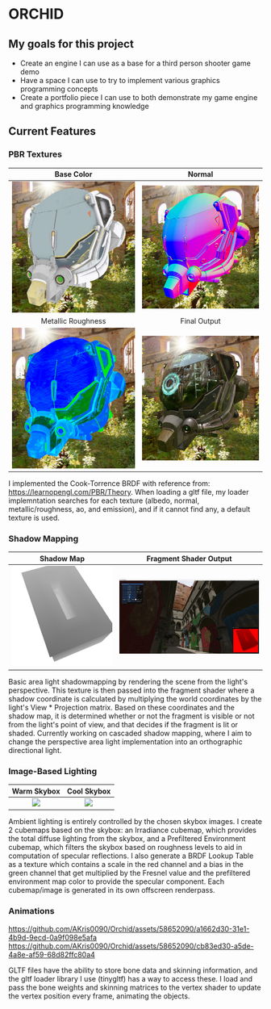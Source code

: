 # ORCHID

## My goals for this project
* Create an engine I can use as a base for a third person shooter game demo
* Have a space I can use to try to implement various graphics programming concepts
* Create a portfolio piece I can use to both demonstrate my game engine and graphics programming knowledge

## Current Features
### PBR Textures
|                                                     Base Color                                                  |                                                     Normal                                                                    |
| :-------------------------------------------------------------------------------------------------------------: | :---------------------------------------------------------------------------------------------------------------------------: |
|                                      ![](README_IMAGES/pbr/basecolor.png)                                       |                                          ![](README_IMAGES/pbr/normal.png)                                                    |
|                                                     Metallic Roughness                                          |                                                     Final Output                                                              |
|                                      ![](README_IMAGES/pbr/metallicroughness.png)                               |                                          ![](README_IMAGES/pbr/combined.png)                                                  |

I implemented the Cook-Torrence BRDF with reference from: https://learnopengl.com/PBR/Theory. When loading a gltf file, my loader implemntation searches for each texture (albedo, normal, metallic/roughness, ao, and emission), and if it cannot find any, a default texture is used. 

### Shadow Mapping
|                                      Shadow Map                          |          Fragment Shader Output                                          |
| :----------------------------------------------------------------------: | :----------------------------------------------------------------------: |
|                   ![](README_IMAGES/shadow/shadowmap-3.png)              |               ![](README_IMAGES/shadow/shadowmap-1.png)                  |

Basic area light shadowmapping by rendering the scene from the light's perspective. This texture is then passed into the fragment shader where a shadow coordinate is calculated by multiplying the world coordinates by the light's View * Projection matrix. Based on these coordinates and the shadow map, it is determined whether or not the fragment is visible or not from the light's point of view, and that decides if the fragment is lit or shaded. Currently working on cascaded shadow mapping, where I aim to change the perspective area light implementation into an orthographic directional light.


### Image-Based Lighting
|                                      Warm Skybox                         |                     Cool Skybox                                          |
| :----------------------------------------------------------------------: | :----------------------------------------------------------------------: |
|                   ![](README_IMAGES/IBL/blaze.png)                       |                    ![](README_IMAGES/IBL/sky.png)                        |

Ambient lighting is entirely controlled by the chosen skybox images. I create 2 cubemaps based on the skybox: an Irradiance cubemap, which provides the total diffuse lighting from the skybox, and a Prefiltered Environment cubemap, which filters the skybox based on roughness levels to aid in computation of specular reflections. I also generate a BRDF Lookup Table as a texture which contains a scale in the red channel and a bias in the green channel that get multiplied by the Fresnel value and the prefiltered environment map color to provide the specular component. Each cubemap/image is generated in its own offscreen renderpass.

### Animations
https://github.com/AKris0090/Orchid/assets/58652090/a1662d30-31e1-4b9d-9ecd-0a9f098e5afa
https://github.com/AKris0090/Orchid/assets/58652090/cb83ed30-a5de-4a8e-af59-68d82ffc80a4

GLTF files have the ability to store bone data and skinning information, and the gltf loader library I use (tinygltf) has a way to access these. I load and pass the bone weights and skinning matrices to the vertex shader to update the vertex position every frame, animating the objects. 
